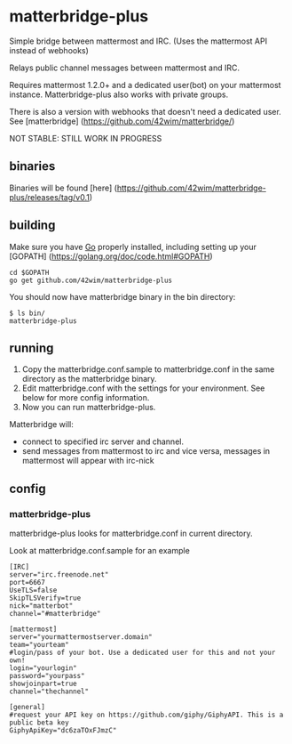 # matterbridge-plus

Simple bridge between mattermost and IRC. (Uses the mattermost API instead of webhooks)

Relays public channel messages between mattermost and IRC.  

Requires mattermost 1.2.0+ and a dedicated user(bot) on your mattermost instance.
Matterbridge-plus also works with private groups.

There is also a version with webhooks that doesn't need a dedicated user. See [matterbridge] (https://github.com/42wim/matterbridge/)

NOT STABLE: STILL WORK IN PROGRESS

## binaries
Binaries will be found [here] (https://github.com/42wim/matterbridge-plus/releases/tag/v0.1)

## building
Make sure you have [Go](https://golang.org/doc/install) properly installed, including setting up your [GOPATH] (https://golang.org/doc/code.html#GOPATH)

```
cd $GOPATH
go get github.com/42wim/matterbridge-plus
```

You should now have matterbridge binary in the bin directory:

```
$ ls bin/
matterbridge-plus
```

## running
1) Copy the matterbridge.conf.sample to matterbridge.conf in the same directory as the matterbridge binary.  
2) Edit matterbridge.conf with the settings for your environment. See below for more config information.  
3) Now you can run matterbridge-plus.

Matterbridge will:
* connect to specified irc server and channel.
* send messages from mattermost to irc and vice versa, messages in mattermost will appear with irc-nick

## config
### matterbridge-plus
matterbridge-plus looks for matterbridge.conf in current directory.

Look at matterbridge.conf.sample for an example


```
[IRC]
server="irc.freenode.net"
port=6667
UseTLS=false
SkipTLSVerify=true
nick="matterbot"
channel="#matterbridge"

[mattermost]
server="yourmattermostserver.domain"
team="yourteam"
#login/pass of your bot. Use a dedicated user for this and not your own!
login="yourlogin"
password="yourpass"
showjoinpart=true
channel="thechannel"

[general]
#request your API key on https://github.com/giphy/GiphyAPI. This is a public beta key
GiphyApiKey="dc6zaTOxFJmzC"
```
